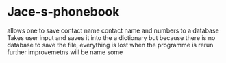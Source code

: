 # Jace-s-phonebook
allows one to save contact name contact name and numbers to a database
Takes user input and saves it into the a dictionary but because there is no database to save the file,
everything is lost when the programme is rerun
further improvemetns will be name some
